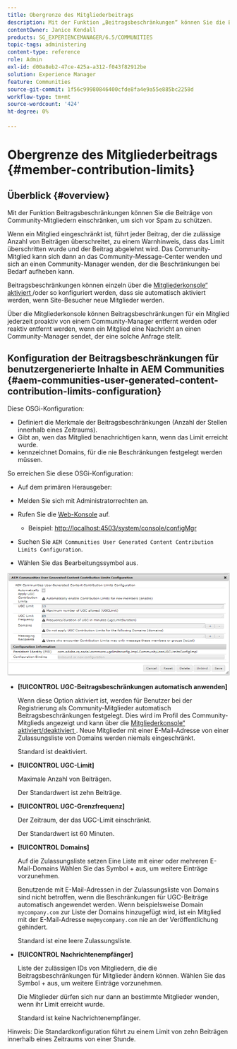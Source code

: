 ```yaml
---
title: Obergrenze des Mitgliederbeitrags
description: Mit der Funktion „Beitragsbeschränkungen“ können Sie die Beiträge zum Schutz vor Spam einschränken
contentOwner: Janice Kendall
products: SG_EXPERIENCEMANAGER/6.5/COMMUNITIES
topic-tags: administering
content-type: reference
role: Admin
exl-id: d00a8eb2-47ce-425a-a312-f043f82912be
solution: Experience Manager
feature: Communities
source-git-commit: 1f56c99980846400cfde8fa4e9a55e885bc2258d
workflow-type: tm+mt
source-wordcount: '424'
ht-degree: 0%

---
```


# Obergrenze des Mitgliederbeitrags {#member-contribution-limits}

## Überblick {#overview}

Mit der Funktion Beitragsbeschränkungen können Sie die Beiträge von Community-Mitgliedern einschränken, um sich vor Spam zu schützen.

Wenn ein Mitglied eingeschränkt ist, führt jeder Beitrag, der die zulässige Anzahl von Beiträgen überschreitet, zu einem Warnhinweis, dass das Limit überschritten wurde und der Beitrag abgelehnt wird. Das Community-Mitglied kann sich dann an das Community-Message-Center wenden und sich an einen Community-Manager wenden, der die Beschränkungen bei Bedarf aufheben kann.

Beitragsbeschränkungen können einzeln über die [Mitgliederkonsole“ aktiviert ](members.md)/oder so konfiguriert werden, dass sie automatisch aktiviert werden, wenn Site-Besucher neue Mitglieder werden.

Über die Mitgliederkonsole können Beitragsbeschränkungen für ein Mitglied jederzeit proaktiv von einem Community-Manager entfernt werden oder reaktiv entfernt werden, wenn ein Mitglied eine Nachricht an einen Community-Manager sendet, der eine solche Anfrage stellt.

## Konfiguration der Beitragsbeschränkungen für benutzergenerierte Inhalte in AEM Communities {#aem-communities-user-generated-content-contribution-limits-configuration}

Diese OSGi-Konfiguration:

* Definiert die Merkmale der Beitragsbeschränkungen (Anzahl der Stellen innerhalb eines Zeitraums).
* Gibt an, wen das Mitglied benachrichtigen kann, wenn das Limit erreicht wurde.
* kennzeichnet Domains, für die nie Beschränkungen festgelegt werden müssen.

So erreichen Sie diese OSGi-Konfiguration:

* Auf dem primären Herausgeber:
* Melden Sie sich mit Administratorrechten an.
* Rufen Sie die [Web-Konsole](../../help/sites-deploying/configuring-osgi.md) auf.

   * Beispiel: [http://localhost:4503/system/console/configMgr](http://localhost:4503/system/console/configMgr)

* Suchen Sie `AEM Communities User Generated Content Contribution Limits Configuration`.
* Wählen Sie das Bearbeitungssymbol aus.

![configure-limits](assets/configure-limits.png)

* **[!UICONTROL UGC-Beitragsbeschränkungen automatisch anwenden]**

  Wenn diese Option aktiviert ist, werden für Benutzer bei der Registrierung als Community-Mitglieder automatisch Beitragsbeschränkungen festgelegt. Dies wird im Profil des Community-Mitglieds angezeigt und kann über die [Mitgliederkonsole“ aktiviert/deaktiviert ](members.md). Neue Mitglieder mit einer E-Mail-Adresse von einer Zulassungsliste von Domains werden niemals eingeschränkt.

  Standard ist deaktiviert.

* **[!UICONTROL UGC-Limit]**

  Maximale Anzahl von Beiträgen.

  Der Standardwert ist zehn Beiträge.

* **[!UICONTROL UGC-Grenzfrequenz]**

  Der Zeitraum, der das UGC-Limit einschränkt.

  Der Standardwert ist 60 Minuten.

* **[!UICONTROL Domains]**

  Auf die Zulassungsliste setzen Eine Liste mit einer oder mehreren E-Mail-Domains Wählen Sie das Symbol + aus, um weitere Einträge vorzunehmen.

  Benutzende mit E-Mail-Adressen in der Zulassungsliste von Domains sind nicht betroffen, wenn die Beschränkungen für UGC-Beiträge automatisch angewendet werden. Wenn beispielsweise Domain `mycompany.com` zur Liste der Domains hinzugefügt wird, ist ein Mitglied mit der E-Mail-Adresse `me@mycompany.com` nie an der Veröffentlichung gehindert.

  Standard ist eine leere Zulassungsliste.

* **[!UICONTROL Nachrichtenempfänger]**

  Liste der zulässigen IDs von Mitgliedern, die die Beitragsbeschränkungen für Mitglieder ändern können. Wählen Sie das Symbol + aus, um weitere Einträge vorzunehmen.

  Die Mitglieder dürfen sich nur dann an bestimmte Mitglieder wenden, wenn ihr Limit erreicht wurde.

  Standard ist keine Nachrichtenempfänger.

Hinweis: Die Standardkonfiguration führt zu einem Limit von zehn Beiträgen innerhalb eines Zeitraums von einer Stunde.
